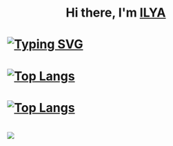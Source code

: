 # <h1 align="center">Hi there, I'm <a href="https://nearcrowd.com/starfish#" target="_blank">ILYA</a> 
# [![Typing SVG](https://readme-typing-svg.demolab.com?font=Fira+Code&weight=900&size=30&pause=100&color=59B7F7&center=true&width=435&lines=FAMCs+student)](https://git.io/typing-svg)
# [![Top Langs](https://github-readme-stats.vercel.app/api/top-langs/?username=Ilusha2004&layout=compact)](https://github.com/anuraghazra/github-readme-stats)
# [![Top Langs](https://github-readme-stats.vercel.app/api/top-langs/?username=Ilusha2004)](https://github.com/anuraghazra/github-readme-stats)
# ![](https://komarev.com/ghpvc/?username=your-github-Ilusha2004)
